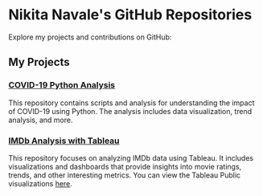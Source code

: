 # Nikita Navale's GitHub Repositories

Explore my projects and contributions on GitHub:

## My Projects

### [COVID-19 Python Analysis](https://github.com/nikitanavale/covid19_python_analysis)
This repository contains scripts and analysis for understanding the impact of COVID-19 using Python. The analysis includes data visualization, trend analysis, and more.

### [IMDb Analysis with Tableau](https://github.com/nikitanavale/imdb_analysis_tableau)
This repository focuses on analyzing IMDb data using Tableau. It includes visualizations and dashboards that provide insights into movie ratings, trends, and other interesting metrics. You can view the Tableau Public visualizations [here](https://public.tableau.com/app/profile/nikita5358/vizzes).
